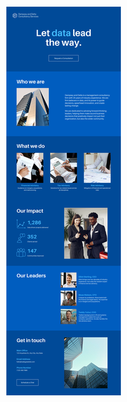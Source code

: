 ![template](https://raw.githubusercontent.com/ShriIraCatalog/resources-two/refs/heads/master/2025/04/20/20250420160625.png)
